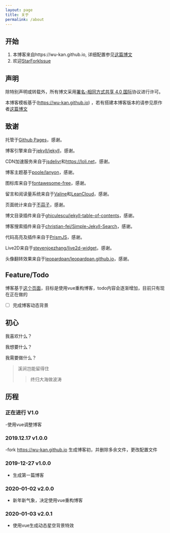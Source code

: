 ```yaml
---
layout: page
title: 关于
permalink: /about
---
```

## 开始

1. 本博客来自https://wu-kan.github.io, 详细配置参见[这篇博文](https://wu-kan.github.io/posts/博客搭建/基于Jekyll搭建个人博客)
2. 欢迎<a class="github-button" aria-label="Star yuera5196/yuera5196.github.io on GitHub" href="https://github.com/yuera5196/yuera5196.github.io" data-icon="octicon-star" data-show-count="true">Star</a><a class="github-button" aria-label="Fork yuera5196/yuera5196.github.io on GitHub" href="https://github.com/yuera5196/yuera5196.github.io/fork" data-icon="octicon-repo-forked" data-show-count="true">Fork</a><a class="github-button" aria-label="Issue yuera5196/yuera5196.github.io on GitHub" href="https://github.com/yuera5196/yuera5196.github.io/issues" data-icon="octicon-issue-opened" data-show-count="true">Issue</a>

## 声明

除特别声明或转载外，所有博文采用[署名-相同方式共享 4.0 国际](https://creativecommons.org/licenses/by-sa/4.0/deed.zh)协议进行许可。

本博客模板基于(https://wu-kan.github.io) ，若有搭建本博客版本的请参见原作者[这篇博文](https://wu-kan.github.io/posts/博客搭建/基于Jekyll搭建个人博客)

## 致谢

托管于[Github Pages](https://pages.github.com/)，感谢。

博客引擎来自于[jekyll/jekyll](https://github.com/jekyll/jekyll)，感谢。

CDN加速服务来自于[jsdelivr](https://www.jsdelivr.com/)和<https://loli.net>，感谢。

博客主题基于[poole/lanyon](https://github.com/poole/lanyon)，感谢。

图标库来自于[<i class="fab fa-font-awesome"></i>fontawesome-free](https://fontawesome.com/)，感谢。

留言和阅读量系统来自于[Valine](https://valine.js.org/)和[LeanCloud](https://leancloud.cn/)，感谢。

页面统计来自于[不蒜子](http://busuanzi.ibruce.info/)，感谢。

博文目录插件来自于[ghiculescu/jekyll-table-of-contents](https://github.com/ghiculescu/jekyll-table-of-contents)，感谢。

博客搜索插件来自于[christian-fei/Simple-Jekyll-Search](https://github.com/christian-fei/Simple-Jekyll-Search)，感谢。

代码高亮及插件来自于[PrismJS](https://prismjs.com/)，感谢。

Live2D来自于[stevenjoezhang/live2d-widget](https://github.com/stevenjoezhang/live2d-widget)，感谢。

头像翻转效果来自于[leopardpan/leopardpan.github.io](https://github.com/leopardpan/leopardpan.github.io)，感谢。

## Feature/Todo

博客基于[这个页面](https://wu-kan.github.io)，目标是使用vue重构博客，todo内容会逐渐增加，目前只有现在正在做的

- [ ] 完成博客动态背景


## 初心

我喜欢什么？

我想要什么？

我需要做什么？

> 溪涧岂能留得住
> > 终归大海做波涛

## 历程

### 正在进行 V1.0

-使用vue调整博客

### 2019.12.17 v1.0.0

-fork https://wu-kan.github.io 生成博客初，并删除多余文件，更改配置文件

### 2019-12-27 v1.0.0

- 生成第一篇博客

### 2020-01-02 v2.0.0

- 新年新气象，决定使用vue重构博客

### 2020-01-03 v2.0.1

- 使用vue生成动态星空背景特效

